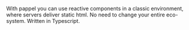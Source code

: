 With pappel you can use reactive components in a classic environment,
where servers deliver static html. No need to change your entire
eco-system. Written in Typescript.
